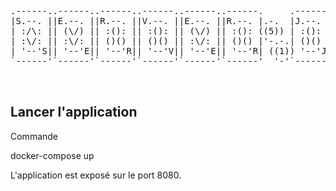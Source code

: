 <pre>
  

.------..------..------..------..------..------.     .------..------..------.
|S.--. ||E.--. ||R.--. ||V.--. ||E.--. ||R.--. |.-.  |J.--. ||D.--. ||R.--. |
| :/\: || (\/) || :(): || :(): || (\/) || :(): ((5)) | :(): || :/\: || :(): |
| :\/: || :\/: || ()() || ()() || :\/: || ()() |'-.-.| ()() || (__) || ()() |
| '--'S|| '--'E|| '--'R|| '--'V|| '--'E|| '--'R| ((1)) '--'J|| '--'D|| '--'R|
`------'`------'`------'`------'`------'`------'  '-'`------'`------'`------'


</pre>

## Lancer l'application

Commande

docker-compose up

L'application est exposé sur le port 8080. 